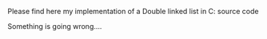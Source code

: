 Please find here my implementation of a Double linked list in C: source code

Something is going wrong….